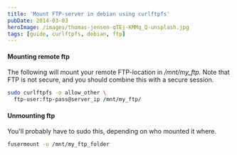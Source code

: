 ```yaml
---
title: 'Mount FTP-server in debian using curlftpfs'
pubDate: 2014-03-03
heroImage: /images/thomas-jensen-qTEj-KMMq_Q-unsplash.jpg
tags: [guide, curlftpfs, debian, ftp]
---
```


#### Mounting remote ftp

The following will mount your remote FTP-location in _/mnt/my_ftp._ Note that FTP is not secure, and you should combine this with a secure session.

```bash
sudo curlftpfs -o allow_other \
  ftp-user:ftp-pass@server_ip /mnt/my_ftp/
```

#### Unmounting ftp

You'll probably have to sudo this, depending on who mounted it where.

```bash
fusermount -u /mnt/my_ftp_folder
```
